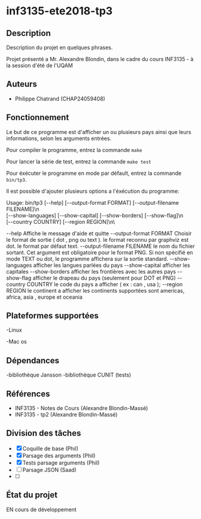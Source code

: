 # inf3135-ete2018-tp3


## Description

Description du projet en quelques phrases.

Projet présenté a Mr. Alexandre Blondin, dans le cadre du cours INF3135 - à la session
d'été de l'UQAM

## Auteurs

- Philippe Chatrand (CHAP24059408)



## Fonctionnement

Le but de ce programme est d'afficher un ou plusieurs pays ainsi que leurs informations, selon les arguments entrées.

Pour compiler le programme, entrez la commande `make`

Pour lancer la série de test, entrez la commande `make test`

Pour éxécuter le programme en mode par défault, entrez la commande `bin/tp3`.

Il est possible d'ajouter plusieurs options a l'éxécution du programme:


Usage: bin/tp3 [--help] [--output-format FORMAT] [--output-filename FILENAME]\n\
 	[--show-languages] [--show-capital] [--show-borders] [--show-flag]\n\
 	[--country COUNTRY] [--region REGION]\n\



  --help                     Affiche le message d'aide et quitte 
  --output-format FORMAT     Choisir le format de sortie ( dot , png ou text ).
                             le format reconnu par graphviz est dot.
                             le format par défaut text.
  --output-filename FILENAME le nom du fichier sortant. Cet argument est obligatoire
  							 pour le format PNG. Si non spécifié en mode TEXT ou dot,
  							 le programme affichera sur la sortie standard.
  --show-languages           afficher les langues parlées du pays
  --show-capital             afficher les capitales
  --show-borders             afficher les frontières avec les autres pays
  --show-flag                afficher le drapeau du pays
                             (seulement pour DOT et PNG)
  --country COUNTRY          le code du pays a afficher ( ex : can , usa );
  --region REGION            le continent a afficher
                             les continents supportées sont 
                             americas, africa, asia , europe et oceania




## Plateformes supportées

-Linux

-Mac os


## Dépendances

-bibliothèque Jansson
-bibliothèque CUNIT (tests)

## Références

- INF3135 - Notes de Cours (Alexandre Blondin-Massé)
- INF3135 - tp2 (Alexandre Blondin-Massé)

## Division des tâches


- [x] Coquille de base (Phil)
- [x] Parsage des arguments (Phil)
- [x] Tests parsage arguments (Phil) 
- [ ] Parsage JSON (Saad)
- [ ] 

 

## État du projet

EN cours de développement


